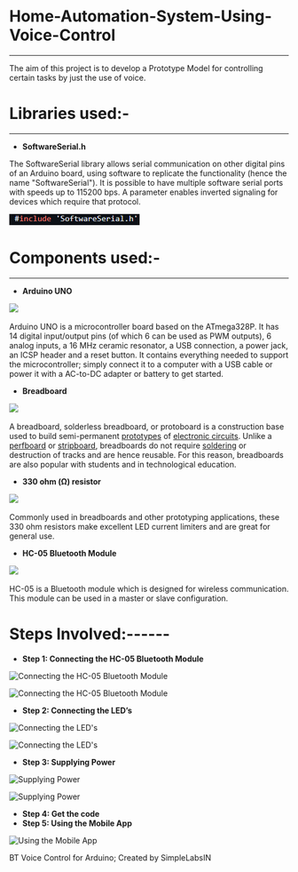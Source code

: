 # Home-Automation-System-Using-Voice-Control
-----
The aim of this project is to develop a  Prototype Model for controlling certain tasks by just the use of voice.

# Libraries used:-

-----
- **SoftwareSerial.h**

The SoftwareSerial library allows serial communication on other digital pins of an Arduino board, using software to replicate the functionality (hence the name "SoftwareSerial"). It is possible to have multiple software serial ports with speeds up to 115200 bps. A parameter enables inverted signaling for devices which require that protocol.

![](Aspose.Words.b648ff4b-4b75-4729-8136-a9416eb3a05e.001.png)

# Components used:-

-----
- **Arduino UNO**

![](Aspose.Words.b648ff4b-4b75-4729-8136-a9416eb3a05e.002.png)

Arduino UNO is a microcontroller board based on the ATmega328P. It has 14 digital input/output pins (of which 6 can be used as PWM outputs), 6 analog inputs, a 16 MHz ceramic resonator, a USB connection, a power jack, an ICSP header and a reset button. It contains everything needed to support the microcontroller; simply connect it to a computer with a USB cable or power it with a AC-to-DC adapter or battery to get started.

- **Breadboard**

![](Aspose.Words.b648ff4b-4b75-4729-8136-a9416eb3a05e.003.png)

A breadboard, solderless breadboard, or protoboard is a construction base used to build semi-permanent [prototypes](https://en.wikipedia.org/wiki/Electronic_prototype) of [electronic circuits](https://en.wikipedia.org/wiki/Electronic_circuit). Unlike a [perfboard](https://en.wikipedia.org/wiki/Perfboard) or [stripboard](https://en.wikipedia.org/wiki/Stripboard), breadboards do not require [soldering](https://en.wikipedia.org/wiki/Soldering) or destruction of tracks and are hence reusable. For this reason, breadboards are also popular with students and in technological education.

- **330 ohm (Ω) resistor**

![](Aspose.Words.b648ff4b-4b75-4729-8136-a9416eb3a05e.004.png)

Commonly used in breadboards and other prototyping applications, these 330 ohm resistors make excellent LED current limiters and are great for general use.

- **HC-05 Bluetooth Module**

![](Aspose.Words.b648ff4b-4b75-4729-8136-a9416eb3a05e.005.png)

HC-05 is a Bluetooth module which is designed for wireless communication. This module can be used in a master or slave configuration.

# Steps Involved:------

- **Step 1: Connecting the HC-05 Bluetooth Module**

![Connecting the HC-05 Bluetooth Module](Aspose.Words.b648ff4b-4b75-4729-8136-a9416eb3a05e.006.png)

![Connecting the HC-05 Bluetooth Module](Aspose.Words.b648ff4b-4b75-4729-8136-a9416eb3a05e.007.png)

- **Step 2: Connecting the LED’s**

![Connecting the LED's](Aspose.Words.b648ff4b-4b75-4729-8136-a9416eb3a05e.008.png)

![Connecting the LED's](Aspose.Words.b648ff4b-4b75-4729-8136-a9416eb3a05e.009.png)

- **Step 3: Supplying Power**

![Supplying Power](Aspose.Words.b648ff4b-4b75-4729-8136-a9416eb3a05e.010.png)

![Supplying Power](Aspose.Words.b648ff4b-4b75-4729-8136-a9416eb3a05e.011.png)

- **Step 4: Get the code**
- **Step 5: Using the Mobile App**

![Using the Mobile App](Aspose.Words.b648ff4b-4b75-4729-8136-a9416eb3a05e.012.png)

BT Voice Control for Arduino; Created by SimpleLabsIN





